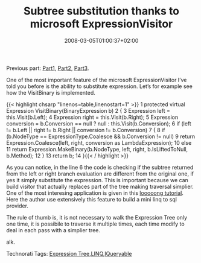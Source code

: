 ﻿---
title: "Subtree substitution thanks to microsoft ExpressionVisitor"
description: ""
date: 2008-03-05T01:00:37+02:00
draft: false
tags: [NET framework]
categories: [NET framework]
---
Previous part: [Part1](http://www.nablasoft.com/Alkampfer/?p=141), [Part2](http://www.nablasoft.com/Alkampfer/?p=145), [Part3](http://www.nablasoft.com/Alkampfer/?p=149).

One of the most important feature of the microsoft ExpressionVisitor I’ve told you before is the ability to substitute expression. Let’s for example see how the VisitBinary is implemented.

{{< highlight chsarp "linenos=table,linenostart=1" >}}
 1 protected virtual Expression VisitBinary(BinaryExpression b)
 2 {
 3     Expression left = this.Visit(b.Left);
 4     Expression right = this.Visit(b.Right);
 5     Expression conversion = b.Conversion == null ? null : this.Visit(b.Conversion);
 6     if (left != b.Left || right != b.Right || conversion != b.Conversion)
 7     {
 8         if (b.NodeType == ExpressionType.Coalesce && b.Conversion != null)
 9             return Expression.Coalesce(left, right, conversion as LambdaExpression);
10         else
11             return Expression.MakeBinary(b.NodeType, left, right, b.IsLiftedToNull, b.Method);
12     }
13     return b;
14 }{{< / highlight >}}

<!-- Code inserted with Steve Dunn's Windows Live Writer Code Formatter Plugin.  http://dunnhq.com -->

As you can notice, in the line 6 the code is checking if the subtree returned from the left or right branch evaluation are different from the original one, if yes it simply substitute the expression. This is important because we can build visitor that actually replaces part of the tree making traversal simplier. One of the most interesing application is given in this [looooong tutorial](http://blogs.msdn.com/mattwar/archive/2007/10/09/linq-building-an-iqueryable-provider-part-viii.aspx). Here the author use extensively this feature to build a mini linq to sql provider.

The rule of thumb is, it is not necessary to walk the Expression Tree only one time, it is possibile to traverse it multiple times, each time modify to deal in each pass with a simplier tree.

alk.

Technorati Tags: [Expression Tree](http://technorati.com/tags/Expression%20Tree),[LINQ](http://technorati.com/tags/LINQ),[IQueryable](http://technorati.com/tags/IQueryable)
